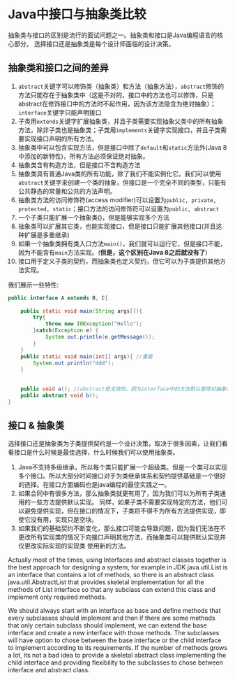 # Java中接口与抽象类比较
抽象类与接口的区别是流行的面试问题之一。抽象类和接口是Java编程语言的核心部分。 选择接口还是抽象类是每个设计师面临的设计决策。

## 抽象类和接口之间的差异
1. `abstract`关键字可以修饰类（抽象类）和方法（抽象方法），`abstract`修饰的方法只能存在于抽象类中（这是不对的，接口中的方法也可以修饰，只是abstract在修饰接口中的方法时不起作用，因为该方法隐含为绝对抽象）；`interface`关键字只能声明接口
2. 子类用`extends`关键字扩展抽象类，并且子类需要实现抽象父类中的所有抽象方法，除非子类也是抽象类；子类用`implements`关键字实现接口，并且子类需要实现接口声明的所有方法。
3. 抽象类中可以包含实现方法，但是接口中除了`default`和`static`方法外(Java 8中添加的新特性)，所有方法必须保证绝对抽象。
4. 抽象类含有构造方法，但是接口不含构造方法
5. 抽象类具有普通Java类的所有功能，除了我们不能实例化它。我们可以使用`abstract`关键字来创建一个类的抽象，但接口是一个完全不同的类型，只能有公共静态的常量和公共的方法声明。
6. 抽象类方法的访问修饰符(access modifier)可以设置为`public, private, protected, static`；接口方法的访问修饰符可以设置为`public, abstract` 
7. 一个子类只能扩展一个抽象类()，但是能够实现多个方法
8. 抽象类可以扩展其它类，也能实现接口，但是接口只能扩展其他接口(并且这种扩展是多重继承)
9. 如果一个抽象类拥有类入口方法`main()`，我们就可以运行它，但是接口不能，因为不能含有`main`方法实现。(**但是，这个区别在Java 8之后就没有了**)
10. 接口用于定义子类的契约，而抽象类也定义契约，但它可以为子类提供其他方法实现。

我们展示一些特性:
```java
public interface A extends B, C{
    
    public static void main(String args[]){
        try{
            throw new IOException("Hello");
        }catch(Exception e) {
            System.out.println(e.getMessage());
        }
    }
    public static void main(int[] args){ //重载
        System.out.println("ddd");
    }
    
    
    public void a(); //abstract是无效的，因为interface中的方法默认是绝对抽象的
    public abstract void b();
}

```

## 接口 & 抽象类
选择接口还是抽象类为子类提供契约是一个设计决策，取决于很多因素，让我们看看接口是什么时候是最佳选择，什么时候我们可以使用抽象类。

1. Java不支持多级继承，所以每个类只能扩展一个超级类。但是一个类可以实现多个接口。所以大部分时间接口对于为类继承体系和契约提供基础是一个很好的选择。在接口方面编码也是java编程的最佳实践之一。
2. 如果合同中有很多方法，那么抽象类就更有用了，因为我们可以为所有子类通用的一些方法提供默认实现。 同样，如果子类不需要实现特定的方法，他们可以避免提供实现，但在接口的情况下，子类将不得不为所有方法提供实现，即使它没有用，实现只是空块。
3. 如果我们的基础契约不断变化，那么接口可能会导致问题，因为我们无法在不更改所有实现类的情况下向接口声明其他方法，而抽象类可以提供默认实现并仅更改实际实现的实现类 使用新的方法。

Actually most of the times, using Interfaces and abstract classes together is the best approach for designing a system, for example in JDK java.util.List is an interface that contains a lot of methods, so there is an abstract class java.util.AbstractList that provides skeletal implementation for all the methods of List interface so that any subclass can extend this class and implement only required methods.

We should always start with an interface as base and define methods that every subclasses should implement and then if there are some methods that only certain subclass should implement, we can extend the base interface and create a new interface with those methods. The subclasses will have option to chose between the base interface or the child interface to implement according to its requirements. If the number of methods grows a lot, its not a bad idea to provide a skeletal abstract class implementing the child interface and providing flexibility to the subclasses to chose between interface and abstract class.